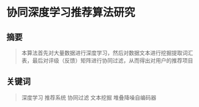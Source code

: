 # 协同深度学习推荐算法研究
## 摘要
> 本算法首先对大量数据进行深度学习，然后对数据文本进行挖掘提取词汇表，最后对评级（反馈）矩阵进行协同过滤，从而得出对用户的推荐项目
## 关键词
> 深度学习 推荐系统 协同过滤 文本挖掘 堆叠降噪自编码器
